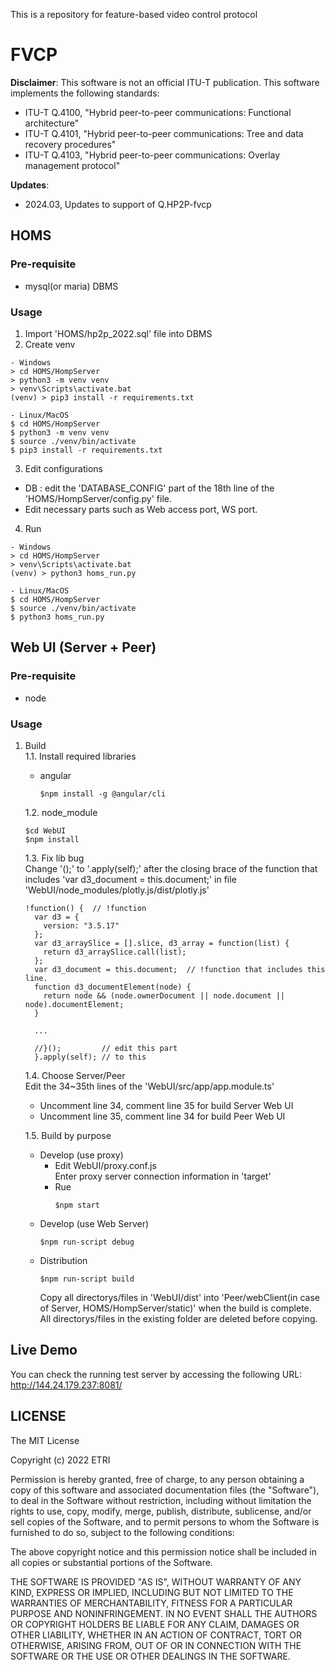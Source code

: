 This is a repository for feature-based video control protocol   

# FVCP   

**Disclaimer**: This software is not an official ITU-T publication. 
This software implements the following standards:
- ITU-T Q.4100, "Hybrid peer-to-peer communications: Functional architecture"
- ITU-T Q.4101, "Hybrid peer-to-peer communications: Tree and data recovery procedures"
- ITU-T Q.4103, "Hybrid peer-to-peer communications: Overlay management protocol"

**Updates**:
- 2024.03, Updates to support of Q.HP2P-fvcp

## HOMS

### Pre-requisite
- mysql(or maria) DBMS
### Usage
1. Import 'HOMS/hp2p_2022.sql' file into DBMS 
2. Create venv
```
- Windows
> cd HOMS/HompServer
> python3 -m venv venv
> venv\Scripts\activate.bat
(venv) > pip3 install -r requirements.txt

- Linux/MacOS
$ cd HOMS/HompServer
$ python3 -m venv venv
$ source ./venv/bin/activate
$ pip3 install -r requirements.txt
```
3. Edit configurations   
* DB : edit the 'DATABASE_CONFIG' part of the 18th line of the 'HOMS/HompServer/config.py' file.
* Edit necessary parts such as Web access port, WS port.
4. Run
```
- Windows
> cd HOMS/HompServer
> venv\Scripts\activate.bat
(venv) > python3 homs_run.py

- Linux/MacOS
$ cd HOMS/HompServer
$ source ./venv/bin/activate
$ python3 homs_run.py
```


## Web UI (Server + Peer)   
### Pre-requisite
- node
### Usage
1. Build   
  1.1. Install required libraries   
   - angular   
     ```
     $npm install -g @angular/cli
     ```
   1.2. node_module
   ```
   $cd WebUI
   $npm install  
   ```
   1.3. Fix lib bug   
   Change '();' to '.apply(self);' after the closing brace of the function that includes 'var d3_document = this.document;' in file 'WebUI/node_modules/plotly.js/dist/plotly.js'
   ```
   !function() {  // !function
     var d3 = {
       version: "3.5.17"
     };
     var d3_arraySlice = [].slice, d3_array = function(list) {
       return d3_arraySlice.call(list);
     };
     var d3_document = this.document;  // !function that includes this line.
     function d3_documentElement(node) {
       return node && (node.ownerDocument || node.document || node).documentElement;
     }

     ...

     //}();         // edit this part
     }.apply(self); // to this
   ```
   1.4. Choose Server/Peer   
   Edit the 34~35th lines of the 'WebUI/src/app/app.module.ts'
   - Uncomment line 34, comment line 35 for build Server Web UI
   - Uncomment line 35, comment line 34 for build Peer Web UI
   
   1.5. Build by purpose
   - Develop (use proxy)
     - Edit WebUI/proxy.conf.js   
     Enter proxy server connection information in 'target'
     - Rue
       ```
       $npm start
       ```
   - Develop (use Web Server)
     ```
     $npm run-script debug
     ```
   - Distribution
     ```
     $npm run-script build
     ```
     Copy all directorys/files in 'WebUI/dist' into 'Peer/webClient(in case of Server, HOMS/HompServer/static)' when the build is complete.   
     All directorys/files in the existing folder are deleted before copying.

## Live Demo
You can check the running test server by accessing the following URL:  
http://144.24.179.237:8081/
  
## LICENSE

The MIT License

Copyright (c) 2022 ETRI

Permission is hereby granted, free of charge, to any person obtaining a copy
of this software and associated documentation files (the "Software"), to deal
in the Software without restriction, including without limitation the rights
to use, copy, modify, merge, publish, distribute, sublicense, and/or sell
copies of the Software, and to permit persons to whom the Software is
furnished to do so, subject to the following conditions:

The above copyright notice and this permission notice shall be included in
all copies or substantial portions of the Software.

THE SOFTWARE IS PROVIDED "AS IS", WITHOUT WARRANTY OF ANY KIND, EXPRESS OR
IMPLIED, INCLUDING BUT NOT LIMITED TO THE WARRANTIES OF MERCHANTABILITY,
FITNESS FOR A PARTICULAR PURPOSE AND NONINFRINGEMENT. IN NO EVENT SHALL THE
AUTHORS OR COPYRIGHT HOLDERS BE LIABLE FOR ANY CLAIM, DAMAGES OR OTHER
LIABILITY, WHETHER IN AN ACTION OF CONTRACT, TORT OR OTHERWISE, ARISING FROM,
OUT OF OR IN CONNECTION WITH THE SOFTWARE OR THE USE OR OTHER DEALINGS IN
THE SOFTWARE.
